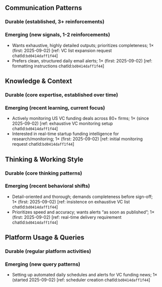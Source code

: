 ## Communication Patterns
### Durable (established, 3+ reinforcements)

### Emerging (new signals, 1-2 reinforcements)
- Wants exhaustive, highly detailed outputs; prioritizes completeness; 1× (first: 2025-09-02) [ref: VC list expansion request chatId:`bd0414daff1f44`]
- Prefers clean, structured daily email alerts; 1× (first: 2025-09-02) [ref: formatting instructions chatId:`bd0414daff1f44`]

## Knowledge & Context
### Durable (core expertise, established over time)

### Emerging (recent learning, current focus)
- Actively monitoring US VC funding deals across 80+ firms; 1× (since 2025-09-02) [ref: exhaustive VC monitoring setup chatId:`bd0414daff1f44`]
- Interested in real-time startup funding intelligence for research/monitoring; 1× (first: 2025-09-02) [ref: initial monitoring request chatId:`bd0414daff1f44`]

## Thinking & Working Style
### Durable (core thinking patterns)

### Emerging (recent behavioral shifts)
- Detail-oriented and thorough; demands completeness before sign-off; 1× (first: 2025-09-02) [ref: insistence on exhaustive VC list chatId:`bd0414daff1f44`]
- Prioritizes speed and accuracy; wants alerts “as soon as published”; 1× (first: 2025-09-02) [ref: real-time delivery requirement chatId:`bd0414daff1f44`]

## Platform Usage & Queries
### Durable (regular platform activities)

### Emerging (new query patterns)
- Setting up automated daily schedules and alerts for VC funding news; 1× (started 2025-09-02) [ref: scheduler creation chatId:`bd0414daff1f44`]